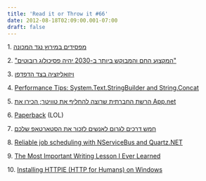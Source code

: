 ```yaml
---
title: 'Read it or Throw it #66'
date: 2012-08-18T02:09:00.001-07:00
draft: false
---
```


  

1. [מפסידים במירוץ נגד המכונה](http://technation.themarker.com/1.1799225)

2. ["המקצוע החם והמבוקש ביותר ב-2030 יהיה פסיכולוג רובוטים"](http://www.calcalist.co.il/internet/articles/0,7340,L-3579953,00.html)

3. [ויזואליזציה בצד הדפדפן](http://www.softwarearchiblog.com/2012/08/client-side-visualization.html)

4. [Performance Tips: System.Text.StringBuilder and String.Concat](http://blogs.msdn.com/b/fyuan/archive/2012/08/12/performance-tips-system-text-stringbuilder-and-string-concat.aspx)

5. [הרשת החברתית שרוצה להחליף את טוויטר; הכירו את App.net](http://www.newsgeek.co.il/app-net-is-about-to-be-open/)

6. [Paperback](http://ollydbg.de/Paperbak/) (LOL)

7. [חמש דרכים לגרום לאנשים לזכור את הסטארטאפ שלכם](http://www.newsgeek.co.il/5-tips-for-startups/)

8. [Reliable job scheduling with NServiceBus and Quartz.NET](http://lostechies.com/jimmybogard/2012/08/13/reliable-job-scheduling-with-nservicebus-and-quartz-net/)

9. [The Most Important Writing Lesson I Ever Learned](http://www.stevenpressfield.com/2009/10/writing-wednesdays-2-the-most-important-writing-lession-i-ever-learned/)

10. [Installing HTTPIE (HTTP for Humans) on Windows](http://www.hanselman.com/blog/InstallingHTTPIEHTTPForHumansOnWindowsGreatForASPNETWebAPIAndRESTfulJSONServices.aspx)